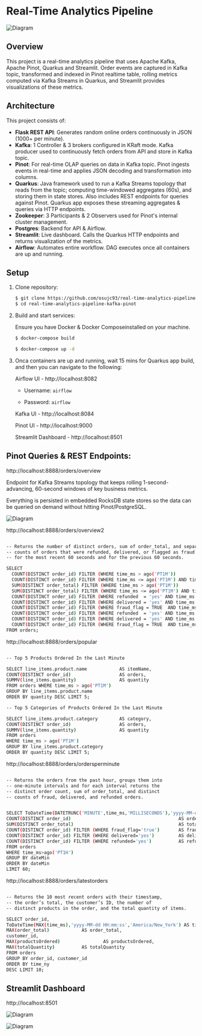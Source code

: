 # **Real-Time Analytics Pipeline**

![Diagram](/images/diagram.png)

## Overview

This project is a real-time analytics pipeline that uses Apache Kafka, Apache Pinot, Quarkus and Streamlit. Order events are captured in Kafka topic, transformed and indexed in Pinot realtime table, rolling metrics computed via Kafka Streams in Quarkus, and Streamlit provides visualizations of these metrics.

## Architecture
This project consists of:

- **Flask REST API**: Generates random online orders continuously in JSON (1000+ per minute).
- **Kafka**: 1 Controller & 3 brokers configured in KRaft mode. Kafka producer used to continuously fetch orders from API and store in Kafka topic.
- **Pinot**: For real-time OLAP queries on data in Kafka topic. Pinot ingests events in real-time and applies JSON decoding and transformation into columns.
- **Quarkus**: Java framework used to run a Kafka Streams topology that reads from the topic; computing time-windowed aggregates (60s), and storing them in state stores. Also includes REST endpoints for queries against Pinot. Quarkus app exposes these streaming aggregates & queries via HTTP endpoints. 
- **Zookeeper**: 3 Participants & 2 Observers used for Pinot's internal cluster management.
- **Postgres**: Backend for API & Airflow.
- **Streamlit**: Live dashboard. Calls the Quarkus HTTP endpoints and returns visualization of the metrics.
- **Airflow**: Automates entire workflow. DAG executes once all containers are up and running.

## Setup

1. Clone repository:
   ```sh
   $ git clone https://github.com/osujc93/real-time-analytics-pipeline-kafka-pinot
   $ cd real-time-analytics-pipeline-kafka-pinot
   ```

2. Build and start services:
   
   Ensure you have Docker & Docker Composeinstalled on your machine.
   
   ```sh
   $ docker-compose build

   $ docker-compose up -d
   ```

3. Onca containers are up and running, wait 15 mins for Quarkus app build, and then you can navigate to the following:
   
   Airflow UI - http://localhost:8082

    - Username: <code>airflow</code>
   
    - Password: <code>airflow</code>

   Kafka UI - http://localhost:8084

   Pinot UI - http://localhost:9000

   Streamlit Dashboard - http://localhost:8501
  
## Pinot Queries & REST Endpoints:

http://localhost:8888/orders/overview

Endpoint for Kafka Streams topology that keeps rolling 1-second-advancing, 60-second windows of key business metrics.

Everything is persisted in embedded RocksDB state stores so the data can be queried on demand without hitting Pinot/PostgreSQL.

![Diagram](/images/pinot-data-1.png)

http://localhost:8888/orders/overview2

```sh

-- Returns the number of distinct orders, sum of order_total, and separate
-- counts of orders that were refunded, delivered, or flagged as fraud
-- for the most recent 60 seconds and for the previous 60 seconds.

SELECT
  COUNT(DISTINCT order_id) FILTER (WHERE time_ms > ago('PT1M'))                                                       AS events1Min,
  COUNT(DISTINCT order_id) FILTER (WHERE time_ms <= ago('PT1M') AND time_ms > ago('PT2M'))                            AS events1Min2Min,
  SUM(DISTINCT order_total) FILTER (WHERE time_ms > ago('PT1M'))                                                      AS total1Min,
  SUM(DISTINCT order_total) FILTER (WHERE time_ms <= ago('PT1M') AND time_ms > ago('PT2M'))                           AS total1Min2Min,
  COUNT(DISTINCT order_id) FILTER (WHERE refunded  = 'yes' AND time_ms > ago('PT1M'))                                 AS refunded_events_1min,
  COUNT(DISTINCT order_id) FILTER (WHERE delivered = 'yes' AND time_ms > ago('PT1M'))                                 AS deliver_events_1min,
  COUNT(DISTINCT order_id) FILTER (WHERE fraud_flag = TRUE  AND time_ms > ago('PT1M'))                                AS fraud_events_1min,
  COUNT(DISTINCT order_id) FILTER (WHERE refunded  = 'yes' AND time_ms <= ago('PT1M') AND time_ms > ago('PT2M'))      AS refunded_events_2min,
  COUNT(DISTINCT order_id) FILTER (WHERE delivered = 'yes' AND time_ms <= ago('PT1M') AND time_ms > ago('PT2M'))      AS delivered_events_2min,
  COUNT(DISTINCT order_id) FILTER (WHERE fraud_flag = TRUE  AND time_ms <= ago('PT1M') AND time_ms > ago('PT2M'))     AS fraud_events_2min
FROM orders;

```

http://localhost:8888/orders/popular

```sh

-- Top 5 Products Ordered In the Last Minute

SELECT line_items.product.name            AS itemName,  
COUNT(DISTINCT order_id)                  AS orders, 
SUMMV(line_items.quantity)                AS quantity 
FROM orders WHERE time_ms > ago('PT1M') 
GROUP BY line_items.product.name      
ORDER BY quantity DESC LIMIT 5;

-- Top 5 Categories of Products Ordered In the Last Minute

SELECT line_items.product.category        AS category,  
COUNT(DISTINCT order_id)                  AS orders, 
SUMMV(line_items.quantity)                AS quantity 
FROM orders 
WHERE time_ms > ago('PT1M') 
GROUP BY line_items.product.category  
ORDER BY quantity DESC LIMIT 5;

```

http://localhost:8888/orders/ordersperminute

```sh

-- Returns the orders from the past hour, groups them into
-- one-minute intervals and for each interval returns the
-- distinct order count, sum of order_total, and distinct
-- counts of fraud, delivered, and refunded orders.


SELECT ToDateTime(DATETRUNC('MINUTE',time_ms,'MILLISECONDS'),'yyyy-MM-dd HH:mm:ss','America/New_York') AS dateMin, 
COUNT(DISTINCT order_id)                                        AS orders, 
SUM(DISTINCT order_total)                                       AS totalRev, 
COUNT(DISTINCT order_id) FILTER (WHERE fraud_flag='true')       AS fraudCount, 
COUNT(DISTINCT order_id) FILTER (WHERE delivered='yes')         AS deliveredCount, 
COUNT(DISTINCT order_id) FILTER (WHERE refunded='yes')          AS refundedCount 
FROM orders 
WHERE time_ms>ago('PT1H') 
GROUP BY dateMin 
ORDER BY dateMin 
LIMIT 60;

```

http://localhost:8888/orders/latestorders

```sh

-- Returns the 10 most recent orders with their timestamp,
-- the order’s total, the customer’s ID, the number of
-- distinct products in the order, and the total quantity of items.

SELECT order_id, 
ToDateTime(MAX(time_ms),'yyyy-MM-dd HH:mm:ss','America/New_York') AS time_ny, 
MAX(order_total)			AS order_total, 
customer_id, 
MAX(productsOrdered)		        AS productsOrdered, 
MAX(totalQuantity)			AS totalQuantity 
FROM orders 
GROUP BY order_id, customer_id 
ORDER BY time_ny 
DESC LIMIT 10;

```

## Streamlit Dashboard

http://localhost:8501

![Diagram](/images/dashboard1.png)

![Diagram](/images/dashboard2.png)

